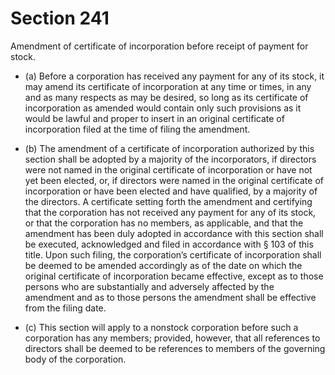 # Section 241

Amendment of certificate of incorporation before receipt of payment for stock.

- (a) Before a corporation has received any payment for any of its stock, it may amend its certificate of incorporation at any time or times, in any and as many respects as may be desired, so long as its certificate of incorporation as amended would contain only such provisions as it would be lawful and proper to insert in an original certificate of incorporation filed at the time of filing the amendment.

- (b) The amendment of a certificate of incorporation authorized by this section shall be adopted by a majority of the incorporators, if directors were not named in the original certificate of incorporation or have not yet been elected, or, if directors were named in the original certificate of incorporation or have been elected and have qualified, by a majority of the directors. A certificate setting forth the amendment and certifying that the corporation has not received any payment for any of its stock, or that the corporation has no members, as applicable, and that the amendment has been duly adopted in accordance with this section shall be executed, acknowledged and filed in accordance with § 103 of this title. Upon such filing, the corporation’s certificate of incorporation shall be deemed to be amended accordingly as of the date on which the original certificate of incorporation became effective, except as to those persons who are substantially and adversely affected by the amendment and as to those persons the amendment shall be effective from the filing date.

- (c) This section will apply to a nonstock corporation before such a corporation has any members; provided, however, that all references to directors shall be deemed to be references to members of the governing body of the corporation.